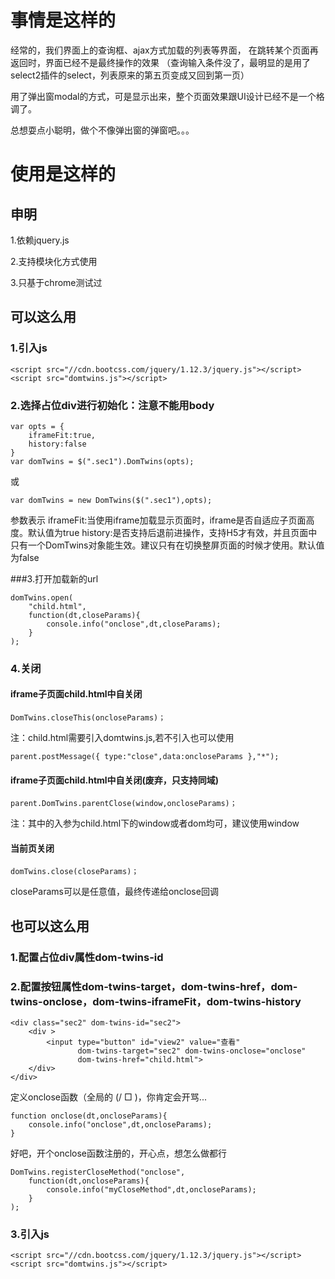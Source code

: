 # 事情是这样的 

经常的，我们界面上的查询框、ajax方式加载的列表等界面，
在跳转某个页面再返回时，界面已经不是最终操作的效果
（查询输入条件没了，最明显的是用了select2插件的select，列表原来的第五页变成又回到第一页）

用了弹出窗modal的方式，可是显示出来，整个页面效果跟UI设计已经不是一个格调了。

总想耍点小聪明，做个不像弹出窗的弹窗吧。。。

# 使用是这样的 

## 申明 

1.依赖jquery.js

2.支持模块化方式使用

3.只基于chrome测试过

## 可以这么用

### 1.引入js

	<script src="//cdn.bootcss.com/jquery/1.12.3/jquery.js"></script>
	<script src="domtwins.js"></script>

### 2.选择占位div进行初始化：注意不能用body

    var opts = {
        iframeFit:true,
        history:false
    }
	var domTwins = $(".sec1").DomTwins(opts);

或

	var domTwins = new DomTwins($(".sec1"),opts);

参数表示
iframeFit:当使用iframe加载显示页面时，iframe是否自适应子页面高度。默认值为true
history:是否支持后退前进操作，支持H5才有效，并且页面中只有一个DomTwins对象能生效。建议只有在切换整屏页面的时候才使用。默认值为false

###3.打开加载新的url 

	domTwins.open(
		"child.html",
		function(dt,closeParams){
            console.info("onclose",dt,closeParams);
     	}
	);

### 4.关闭 

#### iframe子页面child.html中自关闭

    DomTwins.closeThis(oncloseParams)；

注：child.html需要引入domtwins.js,若不引入也可以使用

    parent.postMessage({ type:"close",data:oncloseParams },"*");

#### iframe子页面child.html中自关闭(废弃，只支持同域)

	parent.DomTwins.parentClose(window,oncloseParams)；

注：其中的入参为child.html下的window或者dom均可，建议使用window

#### 当前页关闭 

	domTwins.close(closeParams)；

closeParams可以是任意值，最终传递给onclose回调

## 也可以这么用 


### 1.配置占位div属性dom-twins-id 


### 2.配置按钮属性dom-twins-target，dom-twins-href，dom-twins-onclose，dom-twins-iframeFit，dom-twins-history

	
	<div class="sec2" dom-twins-id="sec2">
        <div >
            <input type="button" id="view2" value="查看"
                   dom-twins-target="sec2" dom-twins-onclose="onclose"
                   dom-twins-href="child.html">
        </div>
    </div>

定义onclose函数（全局的 (/ □ \)，你肯定会开骂...

    function onclose(dt,oncloseParams){
        console.info("onclose",dt,oncloseParams);
    }

好吧，开个onclose函数注册的，开心点，想怎么做都行

    DomTwins.registerCloseMethod("onclose",
        function(dt,oncloseParams){
            console.info("myCloseMethod",dt,oncloseParams);
        }
    );

### 3.引入js ### 

	<script src="//cdn.bootcss.com/jquery/1.12.3/jquery.js"></script>
	<script src="domtwins.js"></script>